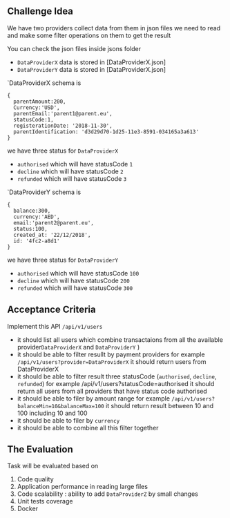 
## Challenge Idea
We have two providers collect data from them in json files we need to read and make some filter operations on them to get the result

You can check the json files inside jsons folder 

- `DataProviderX` data is stored in [DataProviderX.json]
- `DataProviderY` data is stored in [DataProviderX.json]


`DataProviderX  schema is 
```
{
  parentAmount:200,
  Currency:'USD',
  parentEmail:'parent1@parent.eu',
  statusCode:1,
  registerationDate: '2018-11-30',
  parentIdentification: 'd3d29d70-1d25-11e3-8591-034165a3a613'
}
```

we have three status for `DataProviderX` 

- `authorised` which will have statusCode `1`
- `decline` which will have statusCode `2`
- `refunded` which will have statusCode `3`


`DataProviderY  schema is 
```
{
  balance:300,
  currency:'AED',
  email:'parent2@parent.eu',
  status:100,
  created_at: '22/12/2018',
  id: '4fc2-a8d1'
}
```

we have three status for `DataProviderY` 

- `authorised` which will have statusCode `100`
- `decline` which will have statusCode `200`
- `refunded` which will have statusCode `300`


## Acceptance Criteria

Implement this API `/api/v1/users`

- it should list all users which combine transactaions from all the available provider`DataProviderX` and `DataProviderY` )
- it should be able to filter resullt by payment providers for example `/api/v1/users?provider=DataProviderX` it should return users from DataProviderX
- it should be able to filter result three statusCode (`authorised`, `decline`, `refunded`) for example /api/v1/users?statusCode=authorised it should return all users from all providers that have status code authorised
- it should be able to filer by amount range for example `/api/v1/users?balanceMin=10&balanceMax=100` it should return result between 10 and 100 including 10 and 100
- it should be able to filer by `currency` 
- it should be able to combine all this filter together 

## The Evaluation

Task will be evaluated based on

1. Code quality
2. Application performance in reading large files 
3. Code scalability : ability to add  `DataProviderZ` by small changes
4. Unit tests coverage
5. Docker

